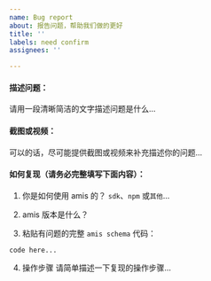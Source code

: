 ```yaml
---
name: Bug report
about: 报告问题，帮助我们做的更好
title: ''
labels: need confirm
assignees: ''

---
```


#### 描述问题：
请用一段清晰简洁的文字描述问题是什么...

#### 截图或视频：
可以的话，尽可能提供截图或视频来补充描述你的问题...

#### 如何复现（请务必完整填写下面内容）：

1. 你是如何使用 amis 的？
`sdk`、`npm` 或`其他`...

2. amis 版本是什么？

3. 粘贴有问题的完整 `amis schema` 代码：
```
code here...
```

4. 操作步骤
请简单描述一下复现的操作步骤...
